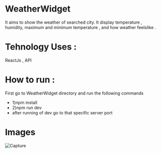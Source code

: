 # WeatherWidget
It aims to show the weather of searched city. It display temperature , humidity, maximum and minimum temperature , and how weather feelslike .
# Tehnology Uses : 
ReactJs , API
# How to run :
First go to WeatherWidget directory and run the following commands
- 1)npm install
- 2)npm run dev
- after running of dev go to that specific server port
# Images
![Capture](https://github.com/niranjan-digraje/WeatherWidget/assets/155544790/ff1418e7-29e5-414c-a59a-e66742577db8)

